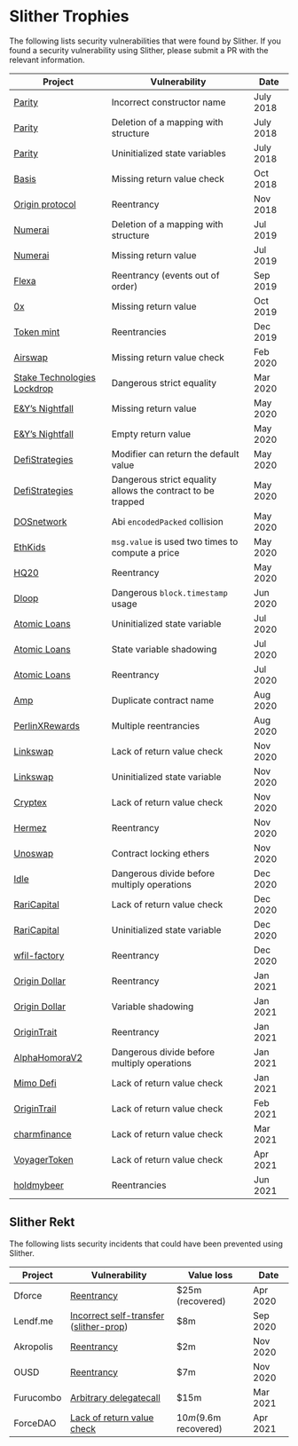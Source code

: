 # Slither Trophies

The following lists security vulnerabilities that were found by Slither.
If you found a security vulnerability using Slither,
please submit a PR with the relevant information.

| Project                                                                                                                   | Vulnerability                                               | Date      |
| ------------------------------------------------------------------------------------------------------------------------- | ----------------------------------------------------------- | --------- |
| [Parity](https://github.com/trailofbits/publications/blob/master/reviews/parity.pdf)                                      | Incorrect constructor name                                  | July 2018 |
| [Parity](https://github.com/trailofbits/publications/blob/master/reviews/parity.pdf)                                      | Deletion of a mapping with structure                        | July 2018 |
| [Parity](https://github.com/trailofbits/publications/blob/master/reviews/parity.pdf)                                      | Uninitialized state variables                               | July 2018 |
| [Basis](https://github.com/trailofbits/publications/blob/master/reviews/basis.pdf)                                        | Missing return value check                                  | Oct 2018  |
| [Origin protocol](https://github.com/trailofbits/publications/blob/master/reviews/origin.pdf)                             | Reentrancy                                                  | Nov 2018  |
| [Numerai](https://github.com/trailofbits/publications/blob/master/reviews/numerai.pdf)                                    | Deletion of a mapping with structure                        | Jul 2019  |
| [Numerai](https://github.com/trailofbits/publications/blob/master/reviews/numerai.pdf)                                    | Missing return value                                        | Jul 2019  |
| [Flexa](https://github.com/trailofbits/publications/blob/master/reviews/Flexa.pdf)                                        | Reentrancy (events out of order)                            | Sep 2019  |
| [0x](https://github.com/trailofbits/publications/blob/master/reviews/0x-protocol.pdf)                                     | Missing return value                                        | Oct 2019  |
| [Token mint](https://certificate.quantstamp.com/full/token-mint)                                                          | Reentrancies                                                | Dec 2019  |
| [Airswap](https://certificate.quantstamp.com/full/airswap)                                                                | Missing return value check                                  | Feb 2020  |
| [Stake Technologies Lockdrop](https://certificate.quantstamp.com/full/stake-technologies-lockdrop)                        | Dangerous strict equality                                   | Mar 2020  |
| [E&Y’s Nightfall](https://blog.trailofbits.com/2020/05/15/bug-hunting-with-crytic/)                                       | Missing return value                                        | May 2020  |
| [E&Y’s Nightfall](https://blog.trailofbits.com/2020/05/15/bug-hunting-with-crytic/)                                       | Empty return value                                          | May 2020  |
| [DefiStrategies](https://blog.trailofbits.com/2020/05/15/bug-hunting-with-crytic/)                                        | Modifier can return the default value                       | May 2020  |
| [DefiStrategies](https://blog.trailofbits.com/2020/05/15/bug-hunting-with-crytic/)                                        | Dangerous strict equality allows the contract to be trapped | May 2020  |
| [DOSnetwork](https://blog.trailofbits.com/2020/05/15/bug-hunting-with-crytic/)                                            | Abi `encodedPacked` collision                               | May 2020  |
| [EthKids](https://blog.trailofbits.com/2020/05/15/bug-hunting-with-crytic/)                                               | `msg.value` is used two times to compute a price            | May 2020  |
| [HQ20](https://blog.trailofbits.com/2020/05/15/bug-hunting-with-crytic/)                                                  | Reentrancy                                                  | May 2020  |
| [Dloop](https://certificate.quantstamp.com/full/dloop-art-registry-smart-contract)                                        | Dangerous `block.timestamp` usage                           | Jun 2020  |
| [Atomic Loans](https://certificate.quantstamp.com/full/atomic-loans)                                                      | Uninitialized state variable                                | Jul 2020  |
| [Atomic Loans](https://certificate.quantstamp.com/full/atomic-loans)                                                      | State variable shadowing                                    | Jul 2020  |
| [Atomic Loans](https://certificate.quantstamp.com/full/atomic-loans)                                                      | Reentrancy                                                  | Jul 2020  |
| [Amp](https://github.com/trailofbits/publications/blob/master/reviews/amp.pdf)                                            | Duplicate contract name                                     | Aug 2020  |
| [PerlinXRewards](https://certificate.quantstamp.com/full/perlin-x-rewards-sol)                                            | Multiple reentrancies                                       | Aug 2020  |
| [Linkswap](https://certificate.quantstamp.com/full/linkswap)                                                              | Lack of return value check                                  | Nov 2020  |
| [Linkswap](https://certificate.quantstamp.com/full/linkswap)                                                              | Uninitialized state variable                                | Nov 2020  |
| [Cryptex](https://certificate.quantstamp.com/full/cryptex)                                                                | Lack of return value check                                  | Nov 2020  |
| [Hermez](https://github.com/trailofbits/publications/blob/master/reviews/hermez.pdf)                                      | Reentrancy                                                  | Nov 2020  |
| [Unoswap](https://www.unos.finance/wp-content/uploads/2020/11/block-audit.pdf)                                            | Contract locking ethers                                     | Nov 2020  |
| [Idle](https://certificate.quantstamp.com/full/idle-finance)                                                              | Dangerous divide before multiply operations                 | Dec 2020  |
| [RariCapital](https://certificate.quantstamp.com/full/rari-capital)                                                       | Lack of return value check                                  | Dec 2020  |
| [RariCapital](https://certificate.quantstamp.com/full/rari-capital)                                                       | Uninitialized state variable                                | Dec 2020  |
| [wfil-factory](https://github.com/wfil/wfil-factory/commit/a43c1ddf52cf1191ccf1e71a637df02d78b98cc0)                      | Reentrancy                                                  | Dec 2020  |
| [Origin Dollar](https://github.com/trailofbits/publications/blob/master/reviews/OriginDollar.pdf)                         | Reentrancy                                                  | Jan 2021  |
| [Origin Dollar](https://github.com/trailofbits/publications/blob/master/reviews/OriginDollar.pdf)                         | Variable shadowing                                          | Jan 2021  |
| [OriginTrait](https://github.com/OriginTrail/starfleet-boarding-contract/commit/6481b12abc3cfd0d782abd0e32eabd103d8f6953) | Reentrancy                                                  | Jan 2021  |
| [AlphaHomoraV2](https://certificate.quantstamp.com/full/alpha-homora-v-2)                                                 | Dangerous divide before multiply operations                 | Jan 2021  |
| [Mimo Defi](https://certificate.quantstamp.com/full/ten-x-titan)                                                          | Lack of return value check                                  | Jan 2021  |
| [OriginTrail](https://certificate.quantstamp.com/full/origin-trail-starfleet-staking)                                     | Lack of return value check                                  | Feb 2021  |
| [charmfinance](https://github.com/charmfinance/cube-protocol/commit/2f1dd9c7bf6ced3c99332bbe0ff50030efece44a)             | Lack of return value check                                  | Mar 2021  |
| [VoyagerToken](https://certificate.quantstamp.com/full/voyager-token)                                                     | Lack of return value check                                  | Apr 2021  |
| [holdmybeer](https://github.com/hodlmybeer/hodl/pull/4)                                                                   | Reentrancies                                                | Jun 2021  |

## Slither Rekt

The following lists security incidents that could have been prevented using Slither.

| Project   | Vulnerability                                                                                                                             | Value loss             | Date     |
| --------- | ----------------------------------------------------------------------------------------------------------------------------------------- | ---------------------- | -------- |
| Dforce    | [Reentrancy](https://peckshield.medium.com/uniswap-lendf-me-hacks-root-cause-and-loss-analysis-50f3263dcc09)                              | $25m (recovered)       | Apr 2020 |
| Lendf.me  | [Incorrect self-transfer](https://bzx.network/blog/incident) ([slither-prop](https://github.com/crytic/slither/wiki/Property-generation)) | $8m                    | Sep 2020 |
| Akropolis | [Reentrancy](https://blog.peckshield.com/2020/11/13/akropolis/)                                                                           | $2m                    | Nov 2020 |
| OUSD      | [Reentrancy](https://blog.originprotocol.com/urgent-ousd-has-hacked-and-there-has-been-a-loss-of-funds-7b8c4a7d534c?gi=fcb8badacf40)      | $7m                    | Nov 2020 |
| Furucombo | [Arbitrary delegatecall](https://medium.com/furucombo/furucombo-post-mortem-march-2021-ad19afd415e)                                       | $15m                   | Mar 2021 |
| ForceDAO  | [Lack of return value check](https://blog.forcedao.com/xforce-exploit-post-mortem-7fa9dcba2ac3)                                           | $10m ($9.6m recovered) | Apr 2021 |
